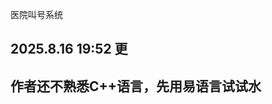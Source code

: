 医院叫号系统


2025.8.16 19:52 更
---------------------------------------------------------------------
作者还不熟悉C++语言，先用易语言试试水
---------------------------------------------------------------------
